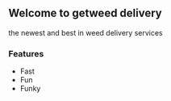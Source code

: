 ## Welcome to getweed delivery
the newest and best in weed delivery services

### Features

- Fast
- Fun
- Funky
